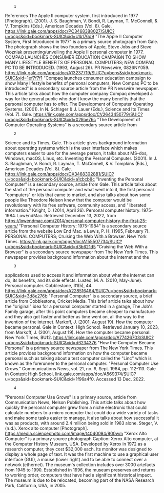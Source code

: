 		1
References
The Apple II computer system, first introduced in 1977 [Photograph]. (2001). J. S. Baughman, V. Bondi, R. Layman, T. McConnell, & V. Tompkins (Eds.), American Decades (Vol. 8). Gale. https://link.gale.com/apps/doc/PC3468388027/SUIC?u=bcps&sid=bookmark-SUIC&xid=c1b176d9
"The Apple II Computer System, First Introduced in 1977" is a primary source photograph from Gale. The photograph shows the two founders of Apple, Steve Jobs and Steve Wozniak presenting/unveiling the Apple II personal computer in 1977.
COMPAQ LAUNCHES CONSUMER EDUCATION CAMPAIGN TO SHOW MANY LIFESTYLE BENEFITS OF PERSONAL COMPUTERS; NEW COMPAQ PC TO BE INTRODUCED. (1993, August 26). PR Newswire, 0826NY059. https://link.gale.com/apps/doc/A13237719/SUIC?u=bcps&sid=bookmark-SUIC&xid=1ef7f7f1
"Compaq launches consumer education campaign to show Many lifestyle benefits of personal computers; New Compaq PC to be introduced" is a secondary source article from the PR Newswire newspaper. This article talks about how the computer company Compaq developed a way for the general public who don't know the many benefits that the personal computer has to offer.
The Development of Computer Operating Systems. (2001). In N. Schlager & J. Lauer (Eds.), Science and Its Times (Vol. 7). Gale. https://link.gale.com/apps/doc/CV2643450779/SUIC?u=bcps&sid=bookmark-SUIC&xid=029ae76c
"The Development of Computer Operating Systems" is a secondary source article from 


		2
Science and its Times, Gale. This article gives background information about operating systems which is the user interface which makes computers easier to use for the average person, it talks about MS-dos, Windows, macOS, Linux, etc.
Inventing the Personal Computer. (2001). In J. S. Baughman, V. Bondi, R. Layman, T. McConnell, & V. Tompkins (Eds.), American Decades (Vol. 8). Gale. https://link.gale.com/apps/doc/CX3468302881/SUIC?u=bcps&sid=bookmark-SUIC&xid=a1cbcb8c
"Inventing the Personal Computer" is a secondary source, article from Gale. This article talks about the start of the personal computer and what went into it, the first personal "computers" or kits that came to market, and also talks about how some people like Theodore Nelson knew that the computer would be revolutionary with its free software, community access, and "liberated information."
Knight, D. (2014, April 26). Personal computer history: 1975-1984. LowEndMac. Retrieved December 13, 2022, from https://lowendmac.com/2014/personal-computer-history-the-first-25-years/
"Personal Computer History: 1975-1984" is a secondary source article from the website Low End Mac. a
Lewis, P. H. (1995, February 7). PERSONAL COMPUTERS; Cruising the Web With a Browser. New York Times. https://link.gale.com/apps/doc/A155507734/SUIC?u=bcps&sid=bookmark-SUIC&xid=d3b621d5
"Cruising the Web With a Browser" is a secondary source newspaper from The New York Times. This newspaper provides background information about the internet and the 


		3
applications used to access it and information about what the internet can do, its benefits, and its side effects.
Lusted, M. A. (2010, May-June). Personal computer. Cobblestone, 31(5), 44. https://link.gale.com/apps/doc/A228516464/SUIC?u=bcps&sid=bookmark-SUIC&xid=3d8e276b
"Personal Computer" is a secondary source, a brief article from Cobblestone, Cricket Media. This brief article talks about how the "original" idea for a personal computer started in a garage, The Job's Family garage, after this point computers became cheaper to manufacture and they also got faster and better as time went on, all the way to the invention of the internet.
Markoff, J. (2001, August 19). How the computer became personal. Gale in Context: High School. Retrieved January 10, 2023, from Markoff, J. (2001, August 19). How the computer became personal. New York Times, BU12. https://link.gale.com/apps/doc/A77426703/SUIC?u=bcps&sid=bookmark-SUIC&xid=d6234376
"How the Computer Became Personal" is a primary source newspaper from The New York Times. This article provides background information on how the computer became personal such as talking about a test computer called the "Linc" which is known as the forerunner to the personal computer.
"Personal Computer Use Grows." Communications News, vol. 21, no. 9, Sept. 1984, pp. 112-113. Gale In Context: High School, link.gale.com/apps/doc/A569374/SUIC?u=bcps&sid=bookmark-SUIC&xid=1f96a4f0. Accessed 13 Dec. 2022.


		4
"Personal Computer Use Grows" is a primary source, article from Communication News, Nelson Publishing. This article talks about how quickly the personal computer grew from a niche electronic that could calculate numbers to a micro computer that could do a wide variety of tasks and make some tasks easier to manage, it also talks about how successful it was as products, with around 2.4 million being sold in 1983 alone.
Steger, V. (n.d.). Xerox alto computer [Photograph]. https://media.sciencephoto.com/image/t4040094/800wm
"Xerox Alto Computer" is a primary source photograph
Caption: Xerox Alto computer, at the Computer History Museum, USA. Developed by Xerox in 1972 as a research computer, they cost $32,000 each. Its monitor was designed to display a whole page of text. It was the first machine to use a graphical user interface (GUI), a mouse (lower right) and to be able to connect over a network (ethernet). The museum's collection includes over 3000 artefacts from 1945 to 1990. Established in 1996, the museum preserves and returns to working order, computers that have had a significant historical impact. The museum is due to be relocated, becoming part of the NASA Research Park, California, USA, in 2005.
